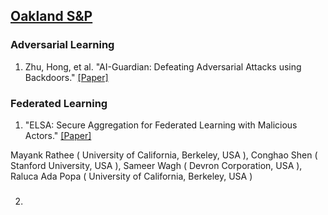 ## [Oakland S&P](https://sp2023.ieee-security.org/program-papers.html)

### Adversarial Learning
1. Zhu, Hong, et al. "AI-Guardian: Defeating Adversarial Attacks using Backdoors." [[Paper]](https://ieeexplore.ieee.org/document/10179473)

### Federated Learning
1. "ELSA: Secure Aggregation for Federated Learning with Malicious Actors." [[Paper]](https://eprint.iacr.org/2022/1695)

Mayank Rathee ( University of California, Berkeley, USA ), Conghao Shen ( Stanford University, USA ), Sameer Wagh ( Devron Corporation, USA ), Raluca Ada Popa ( University of California, Berkeley, USA )

2. ###